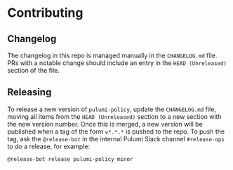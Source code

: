 # Contributing

## Changelog

The changelog in this repo is managed manually in the `CHANGELOG.md` file.
PRs with a notable change should include an entry in the `HEAD (Unreleased)`
section of the file.

## Releasing

To release a new version of `pulumi-policy`, update the `CHANGELOG.md` file,
moving all items from the `HEAD (Unreleased)` section to a new section with
the new version number. Once this is merged, a new version will be published
when a tag of the form `v*.*.*` is pushed to the repo. To push the tag,
ask the `@release-bot` in the internal Pulumi Slack channel `#release-ops`
to do a release, for example:

```
@release-bot release pulumi-policy minor
```
